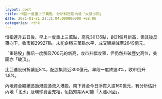 ```yaml
---
layout: post
title: 恒指一度重上三萬點　分析料短期內或「大漲小回」
date: 2021-01-21 21:31:04.000000000 +08:00
categories: rthk
---
```


恒指連升五日後，早上一度重上三萬點，高見30135點，創21個月新高，但其後反覆向下，收市報29927點，未能企穩三萬點水平，成交額縮減至2649億元。

「重磅股」騰訊一度觸及700元的新高，收市升幅收窄，但仍然升破歷史高位，美團亦「破頂」。

比亞迪股份折讓近8%，配股集資近300億元，早段一度跌逾3%，收市倒升1.8%。

內地資金繼續透過港股通流入港股，南下資金今日淨買入逾160億元，有分析估計內地「北水」及環球資金充裕，恒指短期內可能「大漲小回」。
